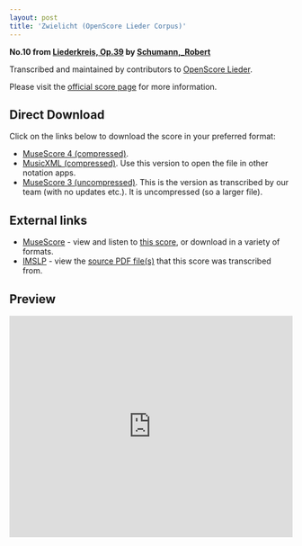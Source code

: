 ```yaml
---
layout: post
title: 'Zwielicht (OpenScore Lieder Corpus)'
---
```


__No.10 from [Liederkreis, Op.39](https://fourscoreandmore.org/openscore/lieder/Schumann%2C_Robert/Liederkreis%2C_Op.39/) by [Schumann,_Robert](https://fourscoreandmore.org/openscore/lieder/Schumann%2C_Robert)__

Transcribed and maintained by contributors to [OpenScore Lieder].

Please visit the [official score page] for more information.

[official score page]: https://musescore.com/openscore-lieder-corpus/scores/4987672
[OpenScore Lieder]: https://musescore.com/openscore-lieder-corpus

## Direct Download

Click on the links below to download the score in your preferred format:
- [MuseScore 4 (compressed)](https://fourscoreandmore.org/openscore/lieder/Schumann%2C_Robert/Liederkreis%2C_Op.39/10_Zwielicht.mscz).
- [MusicXML (compressed)](https://fourscoreandmore.org/openscore/lieder/Schumann%2C_Robert/Liederkreis%2C_Op.39/10_Zwielicht.mxl). Use this version to open the file in other notation apps.
- [MuseScore 3 (uncompressed)](https://raw.githubusercontent.com/OpenScore/Lieder/refs/heads/main/scores/Schumann%2C_Robert/Liederkreis%2C_Op.39/10_Zwielicht/lc4987672.mscx). This is the version as transcribed by our team (with no updates etc.). It is uncompressed (so a larger file).

## External links

- [MuseScore] - view and listen to [this score][MuseScore], or download in a variety of formats.
- [IMSLP] - view the [source PDF file(s)][IMSLP] that this score was transcribed from.

[MuseScore]: https://musescore.com/score/4987672
[IMSLP]: https://imslp.org/wiki/Special:ReverseLookup/270920

## Preview

<iframe width="100%" height="394" src="https://musescore.com/openscore-lieder-corpus/scores/4987672/embed" frameborder="0" allowfullscreen allow="autoplay; fullscreen"></iframe>
